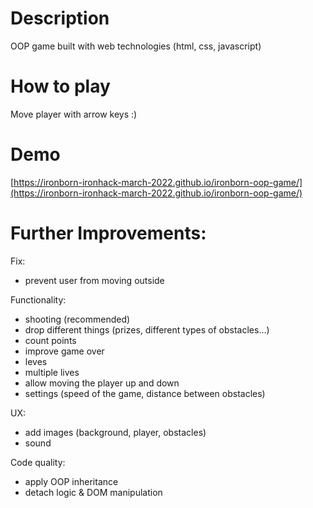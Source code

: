 


# Description 

OOP game built with web technologies (html, css, javascript)


# How to play

Move player with arrow keys :)


# Demo

[https://ironborn-ironhack-march-2022.github.io/ironborn-oop-game/](https://ironborn-ironhack-march-2022.github.io/ironborn-oop-game/)





# Further Improvements:

Fix:
- prevent user from moving outside

Functionality:
- shooting (recommended)
- drop different things (prizes, different types of obstacles...)
- count points
- improve game over
- leves
- multiple lives
- allow moving the player up and down
- settings (speed of the game, distance between obstacles)

UX:
- add images (background, player, obstacles)
- sound

Code quality:
- apply OOP inheritance 
- detach logic & DOM manipulation



